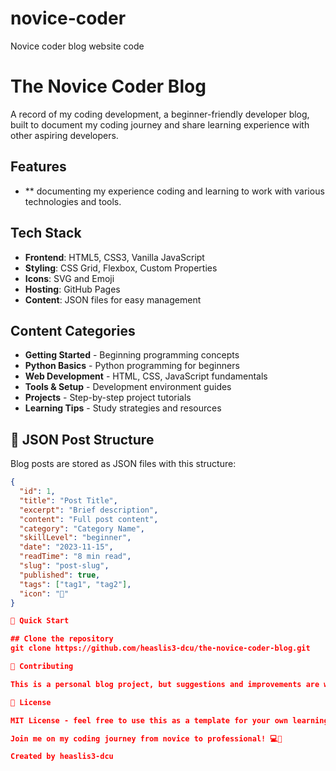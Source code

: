 # novice-coder
Novice coder blog website code

# The Novice Coder Blog

A record of my coding development, a beginner-friendly developer blog, built to document my coding journey and share learning experience with other aspiring developers. 

## Features
- ** documenting my experience coding and learning to work with various technologies and tools. 

## Tech Stack

- **Frontend**: HTML5, CSS3, Vanilla JavaScript
- **Styling**: CSS Grid, Flexbox, Custom Properties
- **Icons**: SVG and Emoji
- **Hosting**: GitHub Pages
- **Content**: JSON files for easy management

## Content Categories

- **Getting Started** - Beginning programming concepts
- **Python Basics** - Python programming for beginners
- **Web Development** - HTML, CSS, JavaScript fundamentals
- **Tools & Setup** - Development environment guides
- **Projects** - Step-by-step project tutorials
- **Learning Tips** - Study strategies and resources

## 📝 JSON Post Structure

Blog posts are stored as JSON files with this structure:

```json
{
  "id": 1,
  "title": "Post Title",
  "excerpt": "Brief description",
  "content": "Full post content",
  "category": "Category Name",
  "skillLevel": "beginner",
  "date": "2023-11-15",
  "readTime": "8 min read",
  "slug": "post-slug",
  "published": true,
  "tags": ["tag1", "tag2"],
  "icon": "🚀"
}

🚀 Quick Start

## Clone the repository
git clone https://github.com/heaslis3-dcu/the-novice-coder-blog.git

🤝 Contributing

This is a personal blog project, but suggestions and improvements are welcome!

📄 License

MIT License - feel free to use this as a template for your own learning journey blog!

Join me on my coding journey from novice to professional! 💻🚀

Created by heaslis3-dcu